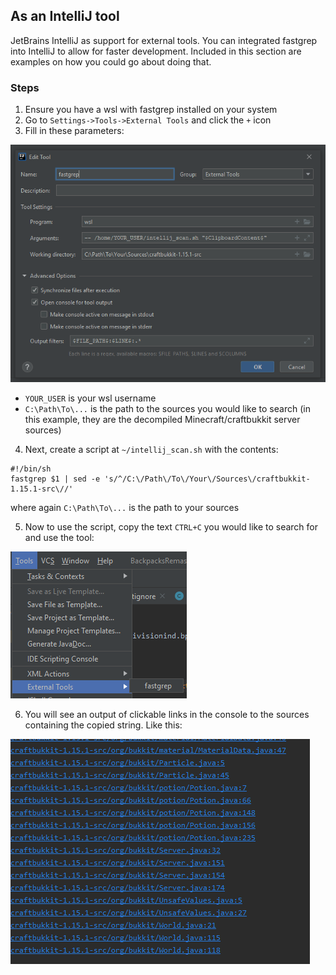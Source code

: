 As an IntelliJ tool
-------------------

JetBrains IntelliJ as support for external tools. You can integrated fastgrep
into IntelliJ to allow for faster development. Included in this section are 
examples on how you could go about doing that.

### Steps
1. Ensure you have a wsl with fastgrep installed on your system
2. Go to `Settings->Tools->External Tools` and click the `+` icon
3. Fill in these parameters:

![](https://raw.githubusercontent.com/divisionind/fastgrep/master/intellij_tool/external_tool_example.png)

- `YOUR_USER` is your wsl username
- `C:\Path\To\...` is the path to the sources you would like to search (in this example,
  they are the decompiled Minecraft/craftbukkit server sources)
  
4. Next, create a script at `~/intellij_scan.sh` with the contents:
```shell script
#!/bin/sh
fastgrep $1 | sed -e 's/^/C:\/Path\/To\/Your\/Sources\/craftbukkit-1.15.1-src\//'
```
where again `C:\Path\To\...` is the path to your sources

5. Now to use the script, copy the text `CTRL+C` you would like to search for and use the tool:

![](https://raw.githubusercontent.com/divisionind/fastgrep/master/intellij_tool/usage_example.png)

6. You will see an output of clickable links in the console to the sources containing the copied string.
Like this:

![](https://raw.githubusercontent.com/divisionind/fastgrep/master/intellij_tool/output_example.png)